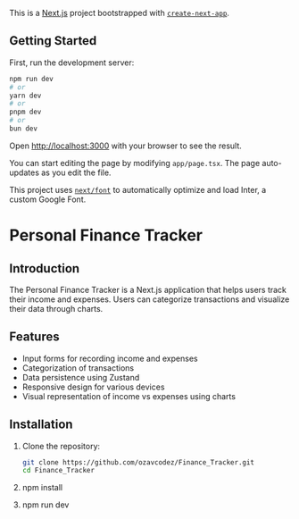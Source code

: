 This is a [Next.js](https://nextjs.org/) project bootstrapped with [`create-next-app`](https://github.com/vercel/next.js/tree/canary/packages/create-next-app).

## Getting Started

First, run the development server:

```bash
npm run dev
# or
yarn dev
# or
pnpm dev
# or
bun dev
```

Open [http://localhost:3000](http://localhost:3000) with your browser to see the result.

You can start editing the page by modifying `app/page.tsx`. The page auto-updates as you edit the file.

This project uses [`next/font`](https://nextjs.org/docs/basic-features/font-optimization) to automatically optimize and load Inter, a custom Google Font.

# Personal Finance Tracker

## Introduction

The Personal Finance Tracker is a Next.js application that helps users track their income and expenses. Users can categorize transactions and visualize their data through charts.

## Features

- Input forms for recording income and expenses
- Categorization of transactions
- Data persistence using Zustand
- Responsive design for various devices
- Visual representation of income vs expenses using charts

## Installation

1. Clone the repository:
   ```bash
   git clone https://github.com/ozavcodez/Finance_Tracker.git
   cd Finance_Tracker

2. npm install

3. npm run dev